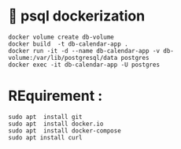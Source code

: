 # :rocket: psql dockerization

```
docker volume create db-volume 
docker build  -t db-calendar-app .
docker run -it -d --name db-calendar-app -v db-volume:/var/lib/postgresql/data postgres
docker exec -it db-calendar-app -U postgres
```


# REquirement :
 ```
sudo apt  install git
sudo apt  install docker.io
sudo apt  install docker-compose
sudo apt install curl
 ```
